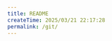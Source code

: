 ```yaml
---
title: README
createTime: 2025/03/21 22:17:28
permalink: /git/
---
```


<ImageCard
  image="/note/git.png"
  center="true"
/>
